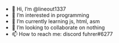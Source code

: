 - 👋 Hi, I’m @lineout1337
- 👀 I’m interested in programming 
- 🌱 I’m currently learning js, html, asm
- 💞️ I’m looking to collaborate on nothing
- 📫 How to reach me: discord fuhrer#6277 

